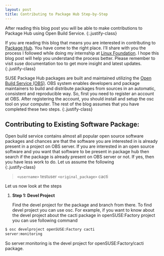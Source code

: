 ```yaml
---
layout: post
title: Contributing to Package Hub Step-by-Step
---
```


After reading this blog post you will be able to make contributions to Package Hub using Open Build Service.
{:.justify-class}

If you are reading this blog that means you are interested in contributing to [Package Hub](https://packagehub.suse.com). You have come to the right place. I’ll share with you the process I followed while doing my internship at [Linux Foundation](https://www.linuxfoundation.org/). I hope this blog post will help you understand the process better. Please remember to visit suse documentation too to get more insight and latest updates.
{:.justify-class}

SUSE Package Hub packages are built and maintained utilizing the [Open Build Service (OBS)](https://build.opensuse.org/). OBS system enables developers and package maintainers to build and distribute packages from sources in an automatic, consistent and reproducible way. So, first you need to register an account at OBS. After registering the account, you should install and setup the osc tool on your computer. The rest of the blog assumes that you have completed these two steps.
{:.justify-class}

## Contributing to Existing Software Package:

Open build service contains almost all popular open source software packages and chances are that the software you are interested in is already present in a project on OBS server. If you are interested in an open source software and you want that software to be present in package hub then search if the package is already present on OBS server or not. If yes, then you have less work to do. Let us assume the following  
{:.justify-class}

> `<username>` testuser
> `<original_package>` cacti

Let us now look at the steps 
1. **Step 1: Devel Project**

   Find the devel project for the package and branch from there. To find devel project you can use osc. For example, if you want to know about the devel project about the cacti package in openSUSE:Factory project you can use following command

```sh
$ osc develproject openSUSE:Factory cacti
server:monitoring
```

So server:monitoring is the devel project for openSUSE:Factory/cacti package.
